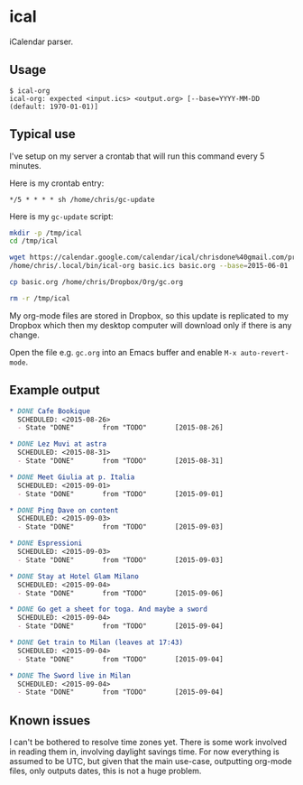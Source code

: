 # ical

iCalendar parser.

## Usage

    $ ical-org
    ical-org: expected <input.ics> <output.org> [--base=YYYY-MM-DD (default: 1970-01-01)]

## Typical use

I've setup on my server a crontab that will run this command every 5
minutes.

Here is my crontab entry:

    */5 * * * * sh /home/chris/gc-update

Here is my `gc-update` script:

``` sh
mkdir -p /tmp/ical
cd /tmp/ical

wget https://calendar.google.com/calendar/ical/chrisdone%40gmail.com/private-<my code here>/basic.ics
/home/chris/.local/bin/ical-org basic.ics basic.org --base=2015-06-01

cp basic.org /home/chris/Dropbox/Org/gc.org

rm -r /tmp/ical
```

My org-mode files are stored in Dropbox, so this update is replicated
to my Dropbox which then my desktop computer will download only if
there is any change.

Open the file e.g. `gc.org` into an Emacs buffer and enable `M-x
auto-revert-mode`.

## Example output

``` org
* DONE Cafe Bookique
  SCHEDULED: <2015-08-26>
  - State "DONE"       from "TODO"       [2015-08-26]

* DONE Lez Muvi at astra
  SCHEDULED: <2015-08-31>
  - State "DONE"       from "TODO"       [2015-08-31]

* DONE Meet Giulia at p. Italia
  SCHEDULED: <2015-09-01>
  - State "DONE"       from "TODO"       [2015-09-01]

* DONE Ping Dave on content
  SCHEDULED: <2015-09-03>
  - State "DONE"       from "TODO"       [2015-09-03]

* DONE Espressioni
  SCHEDULED: <2015-09-03>
  - State "DONE"       from "TODO"       [2015-09-03]

* DONE Stay at Hotel Glam Milano
  SCHEDULED: <2015-09-04>
  - State "DONE"       from "TODO"       [2015-09-06]

* DONE Go get a sheet for toga. And maybe a sword
  SCHEDULED: <2015-09-04>
  - State "DONE"       from "TODO"       [2015-09-04]

* DONE Get train to Milan (leaves at 17:43)
  SCHEDULED: <2015-09-04>
  - State "DONE"       from "TODO"       [2015-09-04]

* DONE The Sword live in Milan
  SCHEDULED: <2015-09-04>
  - State "DONE"       from "TODO"       [2015-09-04]

```

## Known issues

I can't be bothered to resolve time zones yet. There is some work
involved in reading them in, involving daylight savings time. For now
everything is assumed to be UTC, but given that the main use-case,
outputting org-mode files, only outputs dates, this is not a huge
problem.
